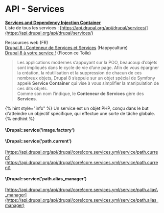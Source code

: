 # API - Services

[**Services and Dependency Injection Container**](https://api.drupal.org/api/drupal/core!core.api.php/group/container/)  
Liste de tous les services : [https://api.drupal.org/api/drupal/services/](https://api.drupal.org/api/drupal/services/)

Ressources web \(FR\)  
[Drupal 8 : Conteneur de Services et Services](https://happyculture.coop/blog/drupal-8-conteneur-de-services-et-services) \(Happyculture\)  
[Drupal 8 à votre service !](https://www.flocondetoile.fr/blog/drupal-8-votre-service) \(Flocon ce Toile\)

> Les applications modernes s’appuyant sur la POO, beaucoup d’objets sont impliqués dans le cycle de vie d’une page. Afin de vous épargner la création, la réutilisation et la suppression de chacun de ces nombreux objets, Drupal 8 s’appuie sur un objet spécial de Symfony appelé **Service Container** qui vise à vous simplifier la manipulation de ces dits objets.  
>  Comme son nom l’indique, le **Conteneur de Services** gère des **Services**.

{% hint style="info" %}
Un service est un objet PHP, conçu dans le but d'atteindre un objectif spécifique, qui effectue une sorte de tâche globale.
{% endhint %}

#### \Drupal::service\('image.factory'\)



#### \Drupal::service\('path.current'\)

[https://api.drupal.org/api/drupal/core!core.services.yml/service/path.current](https://api.drupal.org/api/drupal/core!core.services.yml/service/path.current)

#### \Drupal::service\('path.alias\_manager'\)

[https://api.drupal.org/api/drupal/core!core.services.yml/service/path.alias\_manager](https://api.drupal.org/api/drupal/core!core.services.yml/service/path.alias_manager)



